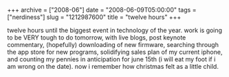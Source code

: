 +++
archive = ["2008-06"]
date = "2008-06-09T05:00:00"
tags = ["nerdiness"]
slug = "1212987600"
title = "twelve hours"
+++

twelve hours until the biggest event in technology of the year. work is
going to be VERY tough to do tomorrow, with live blogs, post keynote
commentary, (hopefully) downloading of new firmware, searching through the
app store for new programs, solidifying sales plan of my current iphone,
and counting my pennies in anticipation for june 15th (i will eat my foot
if i am wrong on the date). now i remember how christmas felt as a little
child.

